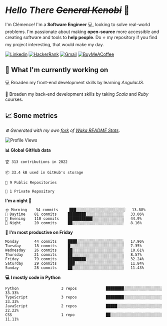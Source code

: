 <!---
chomelc/chomelc is a ✨ special ✨ repository because its `README.md` (this file) appears on your GitHub profile.
You can click the Preview link to take a look at your changes.
--->

# *Hello There ~~General Kenobi~~* :vulcan_salute:

I'm Clémence! I'm a **Software Engineer** :computer:, looking to solve real-world problems. I'm passionate about making **open-source** more accessible and creating software and tools to **help people**. Do :star: my repository if you find my project interesting, that would make my day.

<!-- Badges -->
[![Linkedin](https://img.shields.io/badge/-ClémenceChomel-blue?style=flat&logo=Linkedin&logoColor=white)](https://www.linkedin.com/in/clemencechomel/)
[![HackerRank](https://img.shields.io/badge/-clemence_chomel-islamicgreen?style=flat&logo=HackerRank&logoColor=black)](https://www.hackerrank.com/clemence_chomel?hr_r=1)
[![Gmail](https://img.shields.io/badge/-clemence.chomel-c14438?style=flat&logo=Gmail&logoColor=white)](mailto:clemence.chomel@gmail.com)
[![BuyMeACoffee](https://img.shields.io/badge/-chomelcl-yellow?style=flat&logo=buymeacoffee&logoColor=black)](https://www.buymeacoffee.com/chomelcl)

## :open_file_folder: What I'm currently working on

:computer: Broaden my front-end development skills by learning *AngularJS*.

:open_book: Broaden my back-end development skills by taking *Scala* and *Ruby* courses.

## :chart_with_upwards_trend: Some metrics

*:gear: Generated with my own [fork](https://github.com/chomelc/waka-readme-stats) of [Waka README Stats](https://github.com/anmol098/waka-readme-stats)*.

<!--START_SECTION:waka-->
![Profile Views](http://img.shields.io/badge/Profile%20Views-11-orange)

**📊 Global GitHub data** 

```text
🏆 313 contributions in 2022

📦 33.4 kB used in GitHub's storage 

📜 9 Public Repositories 

🔑 1 Private Repository 

```
**I'm a night 🦉** 

```text
🌞 Morning    34 commits     ███░░░░░░░░░░░░░░░░░░░░░░   13.88% 
🌆 Daytime    81 commits     ████████░░░░░░░░░░░░░░░░░   33.06% 
🌃 Evening    110 commits    ███████████░░░░░░░░░░░░░░   44.9% 
🌙 Night      20 commits     ██░░░░░░░░░░░░░░░░░░░░░░░   8.16%

```
📅 **I'm most productive on Friday** 

```text
Monday       44 commits     ████░░░░░░░░░░░░░░░░░░░░░   17.96% 
Tuesday      18 commits     █░░░░░░░░░░░░░░░░░░░░░░░░   7.35% 
Wednesday    26 commits     ██░░░░░░░░░░░░░░░░░░░░░░░   10.61% 
Thursday     21 commits     ██░░░░░░░░░░░░░░░░░░░░░░░   8.57% 
Friday       79 commits     ████████░░░░░░░░░░░░░░░░░   32.24% 
Saturday     29 commits     ███░░░░░░░░░░░░░░░░░░░░░░   11.84% 
Sunday       28 commits     ██░░░░░░░░░░░░░░░░░░░░░░░   11.43%

```


**💻 I mostly code in Python** 

```text
Python                   3 repos             ████████░░░░░░░░░░░░░░░░░   33.33% 
TypeScript               3 repos             ████████░░░░░░░░░░░░░░░░░   33.33% 
JavaScript               2 repos             █████░░░░░░░░░░░░░░░░░░░░   22.22% 
CSS                      1 repo              ██░░░░░░░░░░░░░░░░░░░░░░░   11.11%

```



<!--END_SECTION:waka-->